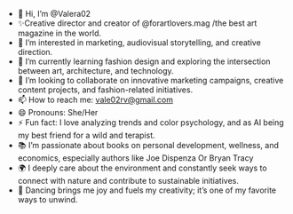- 👋 Hi, I’m @Valera02
- ✨Creative director and creator of @forartlovers.mag /the best art magazine in the world.
- 👀 I’m interested in marketing, audiovisual storytelling, and creative direction.
- 🌱  I’m currently learning fashion design and exploring the intersection between art, architecture, and technology.
- 💞️  I’m looking to collaborate on innovative marketing campaigns, creative content projects, and fashion-related initiatives.
- 📫 How to reach me: vale02rv@gmail.com
- 😄 Pronouns: She/Her
- ⚡ Fun fact:  I love analyzing trends and color psychology, and as AI being my best friend for a wild and terapist.
- 📚 I’m passionate about books on personal development, wellness, and economics, especially authors like Joe Dispenza Or Bryan Tracy
- 🌍 I deeply care about the environment and constantly seek ways to connect with nature and contribute to sustainable initiatives.
- 💃 Dancing brings me joy and fuels my creativity; it’s one of my favorite ways to unwind.
